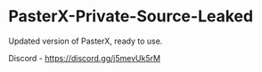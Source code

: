 
# PasterX-Private-Source-Leaked

Updated version of PasterX, ready to use.

Discord - https://discord.gg/j5mevUk5rM
                                                                                            